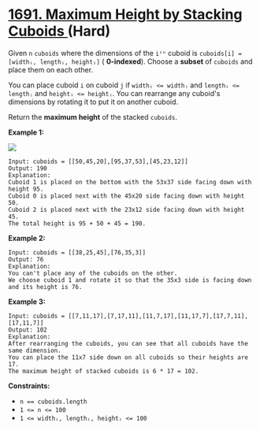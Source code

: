 # [1691. Maximum Height by Stacking Cuboids ][link] (Hard)

[link]: https://leetcode.com/problems/maximum-height-by-stacking-cuboids/

Given `n` `cuboids` where the dimensions of the `iᵗʰ` cuboid is `cuboids[i] = [widthᵢ, lengthᵢ,
heightᵢ]` ( **0-indexed**). Choose a **subset** of `cuboids` and place them on each other.

You can place cuboid `i` on cuboid `j` if `widthᵢ <= widthⱼ` and `lengthᵢ <= lengthⱼ` and `heightᵢ
<= heightⱼ`. You can rearrange any cuboid's dimensions by rotating it to put it on another cuboid.

Return the **maximum height** of the stacked `cuboids`.

**Example 1:**

**![](https://assets.leetcode.com/uploads/2019/10/21/image.jpg)**

```
Input: cuboids = [[50,45,20],[95,37,53],[45,23,12]]
Output: 190
Explanation:
Cuboid 1 is placed on the bottom with the 53x37 side facing down with height 95.
Cuboid 0 is placed next with the 45x20 side facing down with height 50.
Cuboid 2 is placed next with the 23x12 side facing down with height 45.
The total height is 95 + 50 + 45 = 190.
```

**Example 2:**

```
Input: cuboids = [[38,25,45],[76,35,3]]
Output: 76
Explanation:
You can't place any of the cuboids on the other.
We choose cuboid 1 and rotate it so that the 35x3 side is facing down and its height is 76.
```

**Example 3:**

```
Input: cuboids = [[7,11,17],[7,17,11],[11,7,17],[11,17,7],[17,7,11],[17,11,7]]
Output: 102
Explanation:
After rearranging the cuboids, you can see that all cuboids have the same dimension.
You can place the 11x7 side down on all cuboids so their heights are 17.
The maximum height of stacked cuboids is 6 * 17 = 102.
```

**Constraints:**

- `n == cuboids.length`
- `1 <= n <= 100`
- `1 <= widthᵢ, lengthᵢ, heightᵢ <= 100`
